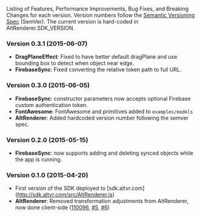 Listing of Features, Performance Improvements, Bug Fixes, and Breaking Changes for each version. Version numbers follow the [Semantic Versioning Spec](http://semver.org) (SemVer).  The current version is hard-coded in AltRenderer.SDK_VERSION.

### Version 0.3.1 (2015-06-07)
* **DragPlaneEffect**: Fixed to have better default dragPlane and use bounding box to detect when object near edge.
* **FirebaseSync**: Fixed converting the relative token path to full URL.

### Version 0.3.0 (2015-06-05)
* **FirebaseSync**: constructor parameters now accepts optional Firebase custom authentication token.
* **FontAwesome**: FontAwesome and primitives added to `examples/models`
* **AltRenderer**: Added hardcoded version number following the semver spec.

### Version 0.2.0 (2015-05-15)
* **FirebaseSync**: now supports adding and deleting synced objects while the app is running. 

### Version 0.1.0 (2015-04-20)
* First version of the SDK deployed to [sdk.altvr.com] (http://sdk.altvr.com/src/AltRenderer.js)
* **AltRenderer**: Removed transformation adjustments from AltRenderer, now done client-side 
([110096](../../commit/110096730d26e48d5d3457d5491c0ffbfa1dc7a9), [#5](../../issues/5), [#6](../../issues/6))


